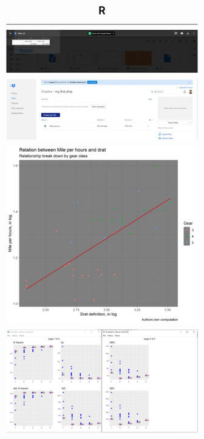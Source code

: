 # <div align="center">R

---

<p align="center"><img src="https://github.com/ankur715/R/blob/master/processing/plots/drive_R_processing.JPG"></p>

<p align="center"><img src="https://github.com/ankur715/R/blob/master/processing/plots/dropbox_R_processing.JPG"></p>

<p align="center"><img src="https://github.com/ankur715/R/blob/master/processing/plots/my_fantastic_plot.png"></p>

<p align="center"><img src="https://github.com/ankur715/R/blob/master/processing/plots/ols.JPG"></p>
